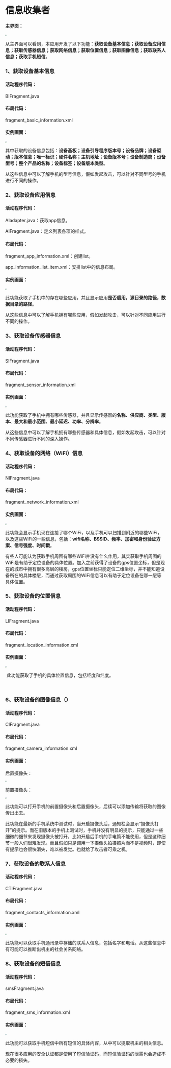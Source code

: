 # 信息收集者

#### 主界面：

<img src=".\imgs\微信图片_20230428162636.jpg" style="zoom:25%;" />

​		从主界面可以看到，本应用开发了以下功能：**获取设备基本信息；获取设备应用信息；获取传感器信息；获取网络信息；获取位置信息；获取图像信息；获取联系人信息；获取手机短信**。



### 1、获取设备基本信息

#### 活动程序代码：

BIFragment.java

#### 布局代码：

fragment_basic_information.xml

#### 实例画面：

<img src=".\imgs\微信图片_20230428162637.jpg" style="zoom:25%;" />

​		其中获取的设备信息包括：**设备基板；设备引导程序版本号；设备品牌；设备驱动；版本信息；唯一标识；硬件名称；主机地址；设备版本号；设备制造商；设备型号；整个产品的名称；设备标签；设备版本类型**。

​		从这些信息中可以了解手机的型号信息，假如发起攻击，可以针对不同型号的手机进行不同的操作。



### 2、获取设备应用信息

#### 活动程序代码：

AIadapter.java：获取app信息。

AIFragment.java：定义列表各项的样式。

#### 布局代码：

fragment_app_information.xml：创建list。

app_information_list_item.xml：安排list中的信息布局。

#### 实例画面：

<img src=".\imgs\微信图片_202304281626371.jpg" style="zoom:25%;" />

​		此功能获取了手机中的存在哪些应用，并且显示应用**是否启用，源目录的路径，数据目录的路径**。

​		从这些信息中可以了解手机拥有哪些应用，假如发起攻击，可以针对不同应用进行不同的操作。



### 3、获取设备传感器信息

#### 活动程序代码：

SIFragment.java

#### 布局代码：

fragment_sensor_information.xml

#### 实例画面：

<img src=".\imgs\微信图片_20230428162638.jpg" style="zoom:25%;" />

​		此功能获取了手机中拥有哪些传感器，并且显示传感器的**名称、供应商、类型、版本、最大和最小范围、最小延迟、功率、分辨率**。

​		从这些信息中可以了解手机拥有哪些传感器和具体信息，假如发起攻击，可以针对不同传感器进行不同的深入操作。



### 4、获取设备的网络（WiFi）信息

#### 活动程序代码：

NIFragment.java

#### 布局代码：

fragment_network_information.xml

#### 实例画面：

<img src=".\imgs\微信图片_202304281626381.jpg" style="zoom:25%;" />

​		此功能会显示手机现在连接了哪个WiFi，以及手机可以扫描到附近的哪些WiFi，以及这些WiFi的一些信息，包括：**wifi名称、BSSID、频率、加密和身份验证方案、信号强度、时间戳**。

​		有些人可能认为获取手机周围有哪些WiFi并没有什么作用，其实获取手机周围的WiFi是有助于定位设备的具体位置。加入之前获得了设备的gps位置坐标，但是现在的城市中拥有很多高层的楼房，gps位置坐标只能定位二维坐标，并不能知道设备所在的具体楼层，而通过获取周围的WiFi信息可以有助于定位设备在哪一层等具体位置。



### 5、获取设备的位置信息

#### 活动程序代码：

LIFragment.java

#### 布局代码：

fragment_location_information.xml

#### 实例画面：

<img src=".\imgs\微信图片_20230428162639.jpg" style="zoom:25%;" />

​		此功能获取了手机的具体位置信息，包括经度和纬度。

​	

### 6、获取设备的图像信息（）

#### 活动程序代码：

CIFragment.java

#### 布局代码：

fragment_camera_information.xml

#### 实例画面：

后置摄像头：

<img src=".\imgs\微信图片_202304281626391.jpg" style="zoom:25%;" />

前置摄像头：

<img src=".\imgs\微信图片_202304281626392.jpg" style="zoom:25%;" />

​		此功能可以打开手机的前置摄像头和后置摄像头，后续可以添加传输将获取的图像传出出去。

​		此功能在最新的手机系统中测试时，当开启摄像头后，通知栏会显示“摄像头打开”的提示。而在旧版本的手机上测试时，手机并没有明显的提示，只能通过一些细微的细节来发现摄像头被打开，比如开启后手机的手电筒不能使用，但是这种细节一般人们很难发现。而且假如只是调用一下摄像头拍摄照片而不是视频时，即使有提示也会很快消失，难以被发觉。也就给了攻击者可乘之机。



### 7、获取设备的联系人信息

#### 活动程序代码：

CTIFragment.java

#### 布局代码：

fragment_contacts_information.xml

#### 实例画面：

<img src=".\imgs\微信图片_202304281626393.jpg" style="zoom:25%;" />

​		此功能可以获取手机通讯录中存储的联系人信息，包括名字和电话。从这些信息中有可能可以推断出机主的社会关系网络。



### 8、获取设备的短信信息

#### 活动程序代码：

smsFragment.java

#### 布局代码：

fragment_sms_information.xml

#### 实例画面：

<img src=".\imgs\微信图片_20230428162640.jpg" style="zoom:25%;" />

​		此功能可以获取手机短信中所有短信的具体内容，从中可以提取机主的相关信息。

​		现在很多应用的安全认证都是使用了短信验证码，而短信验证码的泄露也会造成不必要的损失。


